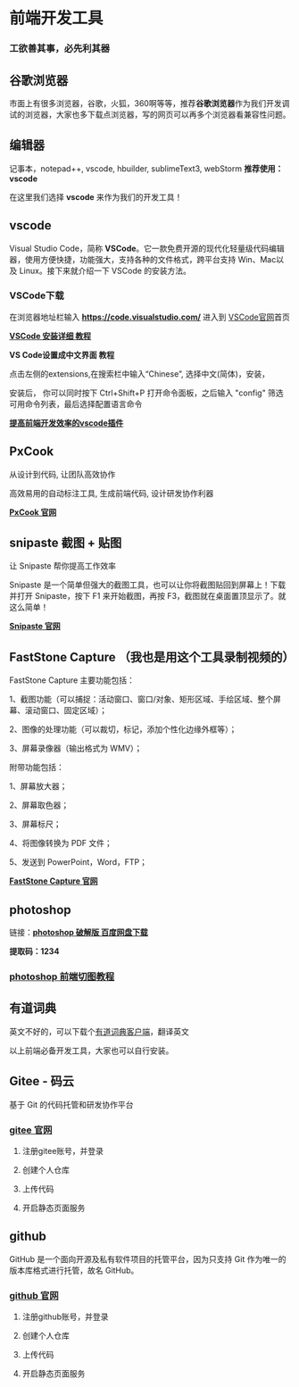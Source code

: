 # 前端开发工具

### 工欲善其事，必先利其器

## 谷歌浏览器

市面上有很多浏览器，谷歌，火狐，360啊等等，推荐**谷歌浏览器**作为我们开发调试的浏览器，大家也多下载点浏览器，写的网页可以再多个浏览器看兼容性问题。

## 编辑器

记事本，notepad++,  vscode, hbuilder, sublimeText3, webStorm **推荐使用：vscode**

在这里我们选择 **vscode** 来作为我们的开发工具！

## vscode

Visual Studio Code，简称 **VSCode**。它一款免费开源的现代化轻量级代码编辑器，使用方便快捷，功能强大，支持各种的文件格式，跨平台支持 Win、Mac以及 Linux。接下来就介绍一下 VSCode 的安装方法。

### VSCode下载
在浏览器地址栏输入 **<a href="https://code.visualstudio.com/" target="_blank">https://code.visualstudio.com/</a>**  进入到 <a href="https://code.visualstudio.com/" target="_blank" >VSCode官网</a>首页

**<a href="https://www.jianshu.com/p/51dfbe2c9583" target="_blank" >VSCode 安装详细 教程</a>** 


**VS Code设置成中文界面 教程**

点击左侧的extensions,在搜索栏中输入“Chinese”, 选择中文(简体)，安装，

安装后， 你可以同时按下 Ctrl+Shift+P 打开命令面板，之后输入 "config" 筛选可用命令列表，最后选择配置语言命令

**<a href="https://juejin.cn/post/6924865560740118536" target="_blank" >提高前端开发效率的vscode插件</a>** 

## PxCook

从设计到代码, 让团队高效协作

高效易用的自动标注工具, 生成前端代码, 设计研发协作利器

**<a href="https://www.fancynode.com.cn/pxcook" target="_blank" >PxCook 官网</a>** 

## snipaste  截图 + 贴图

让 Snipaste 帮你提高工作效率

Snipaste 是一个简单但强大的截图工具，也可以让你将截图贴回到屏幕上！下载并打开 Snipaste，按下 F1 来开始截图，再按 F3，截图就在桌面置顶显示了。就这么简单！

**<a href="https://zh.snipaste.com/" target="_blank" >Snipaste 官网</a>** 

## FastStone Capture （我也是用这个工具录制视频的）

FastStone Capture 主要功能包括：

1、截图功能（可以捕捉：活动窗口、窗口/对象、矩形区域、手绘区域、整个屏幕、滚动窗口、固定区域）；

2、图像的处理功能（可以裁切，标记，添加个性化边缘外框等）；

3、屏幕录像器（输出格式为 WMV）；

附带功能包括：

1、屏幕放大器；

2、屏幕取色器；

3、屏幕标尺；

4、将图像转换为 PDF 文件；

5、发送到 PowerPoint，Word，FTP；

**<a href="https://www.faststone.org/FSCaptureDetail.htm" target="_blank" >FastStone Capture 官网</a>** 

## photoshop

链接：**<a href="https://pan.baidu.com/s/1qcCXHZzDRxhwAXJtQdgaSA" target="_blank" >photoshop 破解版 百度网盘下载</a>** 

**提取码：1234**

### <a href="https://www.imooc.com/learn/1228" target="_blank" >photoshop 前端切图教程</a>

## 有道词典

英文不好的，可以下载个<a href="https://youdao.com/" target="_blank" >有道词典客户端</a>，翻译英文

以上前端必备开发工具，大家也可以自行安装。

## Gitee - 码云

基于 Git 的代码托管和研发协作平台

### <a href="https://gitee.com/" target="_blank" >gitee 官网</a>

1. 注册gitee账号，并登录

2. 创建个人仓库

3. 上传代码

4. 开启静态页面服务


## github 

 GitHub 是一个面向开源及私有软件项目的托管平台，因为只支持 Git 作为唯一的版本库格式进行托管，故名 GitHub。

### <a href="https://github.com/" target="_blank" >github 官网</a>

1. 注册github账号，并登录

2. 创建个人仓库

3. 上传代码

4. 开启静态页面服务

